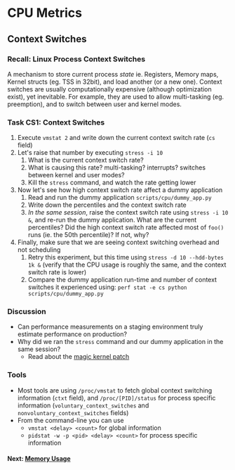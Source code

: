 # CPU Metrics

## Context Switches

### Recall: Linux Process Context Switches
A mechanism to store current process *state* ie. Registers, Memory maps, Kernel structs (eg. TSS in 32bit), and load another (or a new one). Context switches are usually computationally expensive (although optimization exist), yet inevitable. For example, they are used to allow multi-tasking (eg. preemption), and to switch between user and kernel modes.

### Task CS1: Context Switches

1. Execute `vmstat 2` and write down the current context switch rate (`cs` field)
2. Let's raise that number by executing `stress -i 10`
	1. What is the current context switch rate?
	2. What is causing this rate? multi-tasking? interrupts? switches between kernel and user modes?
	3. Kill the `stress` command, and watch the rate getting lower
3. Now let's see how high context switch rate affect a dummy application
	1. Read and run the dummy application `scripts/cpu/dummy_app.py`
	2. Write down the percentiles and the context switch rate
	3. *In the same session*, raise the context switch rate using `stress -i 10 &`, and re-run the dummy application. What are the current percentiles? Did the high context switch rate affected most of `foo()` runs (ie. the 50th percentile)? If not, why?
4. Finally, make sure that we are seeing context switching overhead and not scheduling
	1. Retry this experiment, but this time using `stress -d 10 --hdd-bytes 1k &` (verify that the CPU usage is roughly the same, and the context switch rate is lower)
	2. Compare the dummy application run-time and number of context switches it experienced using: `perf stat -e cs python scripts/cpu/dummy_app.py`

### Discussion

- Can performance measurements on a staging environment truly estimate performance on production?
- Why did we ran the `stress` command and our dummy application in the same session?
	- Read about the [magic kernel patch](http://www.phoronix.com/scan.php?page=article&item=linux_2637_video&num=1)

### Tools

 - Most tools are using `/proc/vmstat` to fetch global context switching information (`ctxt` field), and `/proc/[PID]/status` for process specific information (`voluntary_context_switches` and `nonvoluntary_context_switches` fields)
 - From the command-line you can use
	 - `vmstat <delay> <count>` for global information
	 - `pidstat -w -p <pid> <delay> <count>` for process specific information

#### Next: [Memory Usage](memory-usage.md)
